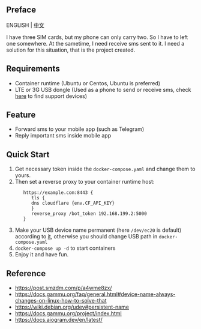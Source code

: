 ## Preface

ENGLISH | [中文](README.CN.MD)

I have three SIM cards, but my phone can only carry two. So I have to left one somewhere. At the sametime, 
I need receive sms sent to it. I need a solution for this situation, that is the project created. 

## Requirements

* Container runtime (Ubuntu or Centos, Ubuntu is preferred)
* LTE or 3G USB dongle (Used as a phone to send or receive sms, check [here](https://wammu.eu/phones/) to find support devices) 

## Feature

* Forward sms to your mobile app (such as Telegram)
* Reply important sms inside mobile app

## Quick Start

1. Get necessary token inside the `docker-compose.yaml` and change them to yours.
2. Then set a reverse proxy to your container runtime host:
   ```
      https://example.com:8443 {
         tls {
         dns cloudflare {env.CF_API_KEY}
         }
         reverse_proxy /bot_token 192.168.199.2:5000
      }
   ```
3. Make your USB device name permanent (here `/dev/ec20` is default) according to [it](https://wiki.debian.org/udev#persistent-name), 
   otherwise you should change USB path in `docker-compose.yaml` 
4. `docker-compose up -d` to start containers
5. Enjoy it and have fun.

## Reference

- https://post.smzdm.com/p/a4wme8zx/
- https://docs.gammu.org/faq/general.html#device-name-always-changes-on-linux-how-to-solve-that
- https://wiki.debian.org/udev#persistent-name
- https://docs.gammu.org/project/index.html
- https://docs.aiogram.dev/en/latest/

